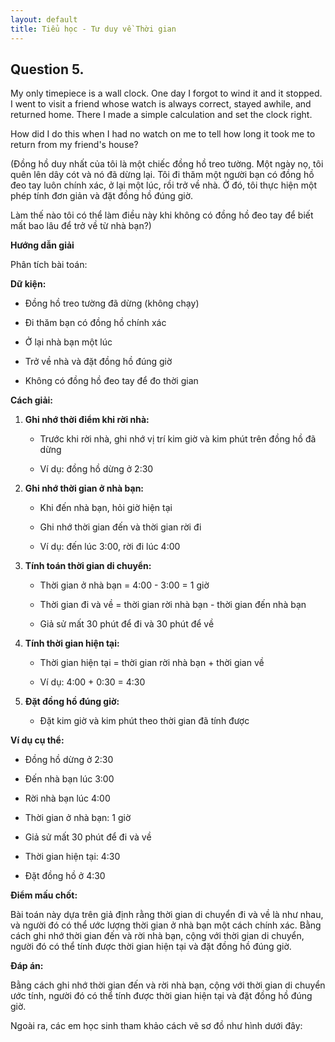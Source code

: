 ```yaml
---
layout: default
title: Tiểu học - Tư duy về Thời gian
---
```


## Question 5.
My only timepiece is a wall clock. One day I forgot to wind it and it stopped. I went to visit a friend whose watch is always correct, stayed awhile, and returned home. There I made a simple calculation and set the clock right.

How did I do this when I had no watch on me to tell how long it took me to return from my friend's house?

(Đồng hồ duy nhất của tôi là một chiếc đồng hồ treo tường. Một ngày nọ, tôi quên lên dây cót và nó đã dừng lại. Tôi đi thăm một người bạn có đồng hồ đeo tay luôn chính xác, ở lại một lúc, rồi trở về nhà. Ở đó, tôi thực hiện một phép tính đơn giản và đặt đồng hồ đúng giờ.

Làm thế nào tôi có thể làm điều này khi không có đồng hồ đeo tay để biết mất bao lâu để trở về từ nhà bạn?)

**Hướng dẫn giải**

Phân tích bài toán:

**Dữ kiện:**
- Đồng hồ treo tường đã dừng (không chạy)

- Đi thăm bạn có đồng hồ chính xác

- Ở lại nhà bạn một lúc

- Trở về nhà và đặt đồng hồ đúng giờ

- Không có đồng hồ đeo tay để đo thời gian

**Cách giải:**

1. **Ghi nhớ thời điểm khi rời nhà:**

   - Trước khi rời nhà, ghi nhớ vị trí kim giờ và kim phút trên đồng hồ đã dừng

   - Ví dụ: đồng hồ dừng ở 2:30

2. **Ghi nhớ thời gian ở nhà bạn:**

   - Khi đến nhà bạn, hỏi giờ hiện tại

   - Ghi nhớ thời gian đến và thời gian rời đi

   - Ví dụ: đến lúc 3:00, rời đi lúc 4:00

3. **Tính toán thời gian di chuyển:**

   - Thời gian ở nhà bạn = 4:00 - 3:00 = 1 giờ

   - Thời gian đi và về = thời gian rời nhà bạn - thời gian đến nhà bạn

   - Giả sử mất 30 phút để đi và 30 phút để về

4. **Tính thời gian hiện tại:**

   - Thời gian hiện tại = thời gian rời nhà bạn + thời gian về

   - Ví dụ: 4:00 + 0:30 = 4:30

5. **Đặt đồng hồ đúng giờ:**

   - Đặt kim giờ và kim phút theo thời gian đã tính được

**Ví dụ cụ thể:**

- Đồng hồ dừng ở 2:30

- Đến nhà bạn lúc 3:00

- Rời nhà bạn lúc 4:00

- Thời gian ở nhà bạn: 1 giờ

- Giả sử mất 30 phút để đi và về

- Thời gian hiện tại: 4:30

- Đặt đồng hồ ở 4:30

**Điểm mấu chốt:**

Bài toán này dựa trên giả định rằng thời gian di chuyển đi và về là như nhau, và người đó có thể ước lượng thời gian ở nhà bạn một cách chính xác. Bằng cách ghi nhớ thời gian đến và rời nhà bạn, cộng với thời gian di chuyển, người đó có thể tính được thời gian hiện tại và đặt đồng hồ đúng giờ.

**Đáp án:**

Bằng cách ghi nhớ thời gian đến và rời nhà bạn, cộng với thời gian di chuyển ước tính, người đó có thể tính được thời gian hiện tại và đặt đồng hồ đúng giờ.

Ngoài ra, các em học sinh tham khảo cách vẽ sơ đồ như hình dưới đây:

[](T5TuduyQuestion5.jpg)
